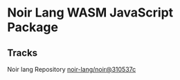 # Noir Lang WASM JavaScript Package

## Tracks
Noir lang Repository [noir-lang/noir@310537c](https://github.com/noir-lang/noir/tree/310537c81b3ad4c804ba2cfdfc452670261d8ad4)